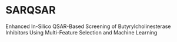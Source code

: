 # SARQSAR
Enhanced In-Silico QSAR-Based Screening of Butyrylcholinesterase Inhibitors Using Multi-Feature Selection and Machine Learning 
